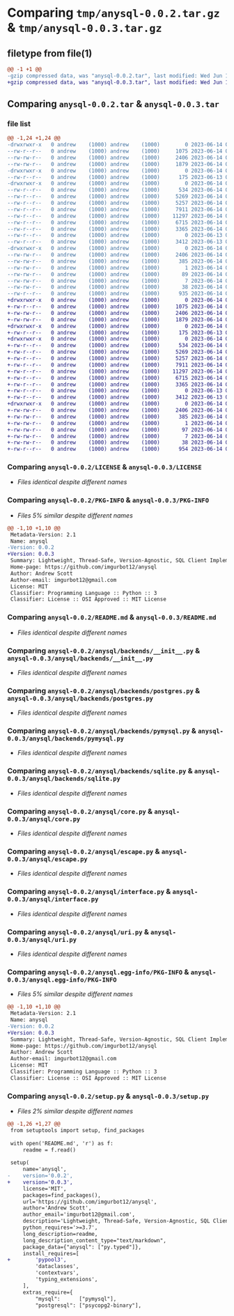 # Comparing `tmp/anysql-0.0.2.tar.gz` & `tmp/anysql-0.0.3.tar.gz`

## filetype from file(1)

```diff
@@ -1 +1 @@
-gzip compressed data, was "anysql-0.0.2.tar", last modified: Wed Jun 14 07:48:55 2023, max compression
+gzip compressed data, was "anysql-0.0.3.tar", last modified: Wed Jun 14 07:55:30 2023, max compression
```

## Comparing `anysql-0.0.2.tar` & `anysql-0.0.3.tar`

### file list

```diff
@@ -1,24 +1,24 @@
-drwxrwxr-x   0 andrew    (1000) andrew    (1000)        0 2023-06-14 07:48:55.259755 anysql-0.0.2/
--rw-r--r--   0 andrew    (1000) andrew    (1000)     1075 2023-06-14 00:44:55.000000 anysql-0.0.2/LICENSE
--rw-rw-r--   0 andrew    (1000) andrew    (1000)     2406 2023-06-14 07:48:55.259755 anysql-0.0.2/PKG-INFO
--rw-rw-r--   0 andrew    (1000) andrew    (1000)     1879 2023-06-14 07:28:25.000000 anysql-0.0.2/README.md
-drwxrwxr-x   0 andrew    (1000) andrew    (1000)        0 2023-06-14 07:48:55.255755 anysql-0.0.2/anysql/
--rw-r--r--   0 andrew    (1000) andrew    (1000)      175 2023-06-13 08:04:12.000000 anysql-0.0.2/anysql/__init__.py
-drwxrwxr-x   0 andrew    (1000) andrew    (1000)        0 2023-06-14 07:48:55.259755 anysql-0.0.2/anysql/backends/
--rw-r--r--   0 andrew    (1000) andrew    (1000)      534 2023-06-14 01:42:04.000000 anysql-0.0.2/anysql/backends/__init__.py
--rw-r--r--   0 andrew    (1000) andrew    (1000)     5269 2023-06-14 02:41:35.000000 anysql-0.0.2/anysql/backends/postgres.py
--rw-r--r--   0 andrew    (1000) andrew    (1000)     5257 2023-06-14 02:41:54.000000 anysql-0.0.2/anysql/backends/pymysql.py
--rw-r--r--   0 andrew    (1000) andrew    (1000)     7911 2023-06-14 01:23:29.000000 anysql-0.0.2/anysql/backends/sqlite.py
--rw-r--r--   0 andrew    (1000) andrew    (1000)    11297 2023-06-14 03:20:36.000000 anysql-0.0.2/anysql/core.py
--rw-r--r--   0 andrew    (1000) andrew    (1000)     6715 2023-06-14 02:45:10.000000 anysql-0.0.2/anysql/escape.py
--rw-r--r--   0 andrew    (1000) andrew    (1000)     3365 2023-06-14 07:43:02.000000 anysql-0.0.2/anysql/interface.py
--rw-r--r--   0 andrew    (1000) andrew    (1000)        0 2023-06-13 09:09:08.000000 anysql-0.0.2/anysql/py.typed
--rw-r--r--   0 andrew    (1000) andrew    (1000)     3412 2023-06-13 04:49:43.000000 anysql-0.0.2/anysql/uri.py
-drwxrwxr-x   0 andrew    (1000) andrew    (1000)        0 2023-06-14 07:48:55.255755 anysql-0.0.2/anysql.egg-info/
--rw-rw-r--   0 andrew    (1000) andrew    (1000)     2406 2023-06-14 07:48:55.000000 anysql-0.0.2/anysql.egg-info/PKG-INFO
--rw-rw-r--   0 andrew    (1000) andrew    (1000)      385 2023-06-14 07:48:55.000000 anysql-0.0.2/anysql.egg-info/SOURCES.txt
--rw-rw-r--   0 andrew    (1000) andrew    (1000)        1 2023-06-14 07:48:55.000000 anysql-0.0.2/anysql.egg-info/dependency_links.txt
--rw-rw-r--   0 andrew    (1000) andrew    (1000)       89 2023-06-14 07:48:55.000000 anysql-0.0.2/anysql.egg-info/requires.txt
--rw-rw-r--   0 andrew    (1000) andrew    (1000)        7 2023-06-14 07:48:55.000000 anysql-0.0.2/anysql.egg-info/top_level.txt
--rw-rw-r--   0 andrew    (1000) andrew    (1000)       38 2023-06-14 07:48:55.259755 anysql-0.0.2/setup.cfg
--rw-r--r--   0 andrew    (1000) andrew    (1000)      935 2023-06-14 07:48:36.000000 anysql-0.0.2/setup.py
+drwxrwxr-x   0 andrew    (1000) andrew    (1000)        0 2023-06-14 07:55:30.424768 anysql-0.0.3/
+-rw-r--r--   0 andrew    (1000) andrew    (1000)     1075 2023-06-14 00:44:55.000000 anysql-0.0.3/LICENSE
+-rw-rw-r--   0 andrew    (1000) andrew    (1000)     2406 2023-06-14 07:55:30.424768 anysql-0.0.3/PKG-INFO
+-rw-rw-r--   0 andrew    (1000) andrew    (1000)     1879 2023-06-14 07:28:25.000000 anysql-0.0.3/README.md
+drwxrwxr-x   0 andrew    (1000) andrew    (1000)        0 2023-06-14 07:55:30.424768 anysql-0.0.3/anysql/
+-rw-r--r--   0 andrew    (1000) andrew    (1000)      175 2023-06-13 08:04:12.000000 anysql-0.0.3/anysql/__init__.py
+drwxrwxr-x   0 andrew    (1000) andrew    (1000)        0 2023-06-14 07:55:30.424768 anysql-0.0.3/anysql/backends/
+-rw-r--r--   0 andrew    (1000) andrew    (1000)      534 2023-06-14 01:42:04.000000 anysql-0.0.3/anysql/backends/__init__.py
+-rw-r--r--   0 andrew    (1000) andrew    (1000)     5269 2023-06-14 02:41:35.000000 anysql-0.0.3/anysql/backends/postgres.py
+-rw-r--r--   0 andrew    (1000) andrew    (1000)     5257 2023-06-14 02:41:54.000000 anysql-0.0.3/anysql/backends/pymysql.py
+-rw-r--r--   0 andrew    (1000) andrew    (1000)     7911 2023-06-14 01:23:29.000000 anysql-0.0.3/anysql/backends/sqlite.py
+-rw-r--r--   0 andrew    (1000) andrew    (1000)    11297 2023-06-14 03:20:36.000000 anysql-0.0.3/anysql/core.py
+-rw-r--r--   0 andrew    (1000) andrew    (1000)     6715 2023-06-14 02:45:10.000000 anysql-0.0.3/anysql/escape.py
+-rw-r--r--   0 andrew    (1000) andrew    (1000)     3365 2023-06-14 07:43:02.000000 anysql-0.0.3/anysql/interface.py
+-rw-r--r--   0 andrew    (1000) andrew    (1000)        0 2023-06-13 09:09:08.000000 anysql-0.0.3/anysql/py.typed
+-rw-r--r--   0 andrew    (1000) andrew    (1000)     3412 2023-06-13 04:49:43.000000 anysql-0.0.3/anysql/uri.py
+drwxrwxr-x   0 andrew    (1000) andrew    (1000)        0 2023-06-14 07:55:30.424768 anysql-0.0.3/anysql.egg-info/
+-rw-rw-r--   0 andrew    (1000) andrew    (1000)     2406 2023-06-14 07:55:30.000000 anysql-0.0.3/anysql.egg-info/PKG-INFO
+-rw-rw-r--   0 andrew    (1000) andrew    (1000)      385 2023-06-14 07:55:30.000000 anysql-0.0.3/anysql.egg-info/SOURCES.txt
+-rw-rw-r--   0 andrew    (1000) andrew    (1000)        1 2023-06-14 07:55:30.000000 anysql-0.0.3/anysql.egg-info/dependency_links.txt
+-rw-rw-r--   0 andrew    (1000) andrew    (1000)       97 2023-06-14 07:55:30.000000 anysql-0.0.3/anysql.egg-info/requires.txt
+-rw-rw-r--   0 andrew    (1000) andrew    (1000)        7 2023-06-14 07:55:30.000000 anysql-0.0.3/anysql.egg-info/top_level.txt
+-rw-rw-r--   0 andrew    (1000) andrew    (1000)       38 2023-06-14 07:55:30.424768 anysql-0.0.3/setup.cfg
+-rw-r--r--   0 andrew    (1000) andrew    (1000)      954 2023-06-14 07:54:49.000000 anysql-0.0.3/setup.py
```

### Comparing `anysql-0.0.2/LICENSE` & `anysql-0.0.3/LICENSE`

 * *Files identical despite different names*

### Comparing `anysql-0.0.2/PKG-INFO` & `anysql-0.0.3/PKG-INFO`

 * *Files 5% similar despite different names*

```diff
@@ -1,10 +1,10 @@
 Metadata-Version: 2.1
 Name: anysql
-Version: 0.0.2
+Version: 0.0.3
 Summary: Lightweight, Thread-Safe, Version-Agnostic, SQL Client Implementation
 Home-page: https://github.com/imgurbot12/anysql
 Author: Andrew Scott
 Author-email: imgurbot12@gmail.com
 License: MIT
 Classifier: Programming Language :: Python :: 3
 Classifier: License :: OSI Approved :: MIT License
```

### Comparing `anysql-0.0.2/README.md` & `anysql-0.0.3/README.md`

 * *Files identical despite different names*

### Comparing `anysql-0.0.2/anysql/backends/__init__.py` & `anysql-0.0.3/anysql/backends/__init__.py`

 * *Files identical despite different names*

### Comparing `anysql-0.0.2/anysql/backends/postgres.py` & `anysql-0.0.3/anysql/backends/postgres.py`

 * *Files identical despite different names*

### Comparing `anysql-0.0.2/anysql/backends/pymysql.py` & `anysql-0.0.3/anysql/backends/pymysql.py`

 * *Files identical despite different names*

### Comparing `anysql-0.0.2/anysql/backends/sqlite.py` & `anysql-0.0.3/anysql/backends/sqlite.py`

 * *Files identical despite different names*

### Comparing `anysql-0.0.2/anysql/core.py` & `anysql-0.0.3/anysql/core.py`

 * *Files identical despite different names*

### Comparing `anysql-0.0.2/anysql/escape.py` & `anysql-0.0.3/anysql/escape.py`

 * *Files identical despite different names*

### Comparing `anysql-0.0.2/anysql/interface.py` & `anysql-0.0.3/anysql/interface.py`

 * *Files identical despite different names*

### Comparing `anysql-0.0.2/anysql/uri.py` & `anysql-0.0.3/anysql/uri.py`

 * *Files identical despite different names*

### Comparing `anysql-0.0.2/anysql.egg-info/PKG-INFO` & `anysql-0.0.3/anysql.egg-info/PKG-INFO`

 * *Files 5% similar despite different names*

```diff
@@ -1,10 +1,10 @@
 Metadata-Version: 2.1
 Name: anysql
-Version: 0.0.2
+Version: 0.0.3
 Summary: Lightweight, Thread-Safe, Version-Agnostic, SQL Client Implementation
 Home-page: https://github.com/imgurbot12/anysql
 Author: Andrew Scott
 Author-email: imgurbot12@gmail.com
 License: MIT
 Classifier: Programming Language :: Python :: 3
 Classifier: License :: OSI Approved :: MIT License
```

### Comparing `anysql-0.0.2/setup.py` & `anysql-0.0.3/setup.py`

 * *Files 2% similar despite different names*

```diff
@@ -1,26 +1,27 @@
 from setuptools import setup, find_packages
 
 with open('README.md', 'r') as f:
     readme = f.read()
 
 setup(
     name='anysql',
-    version='0.0.2',
+    version='0.0.3',
     license='MIT',
     packages=find_packages(),
     url='https://github.com/imgurbot12/anysql',
     author='Andrew Scott',
     author_email='imgurbot12@gmail.com',
     description='Lightweight, Thread-Safe, Version-Agnostic, SQL Client Implementation',
     python_requires='>=3.7',
     long_description=readme,
     long_description_content_type="text/markdown",
     package_data={"anysql": ["py.typed"]},
     install_requires=[
+        'pypool3',
         'dataclasses',
         'contextvars',
         'typing_extensions',
     ],
     extras_require={
         "mysql":      ["pymysql"],
         "postgresql": ["psycopg2-binary"],
```

